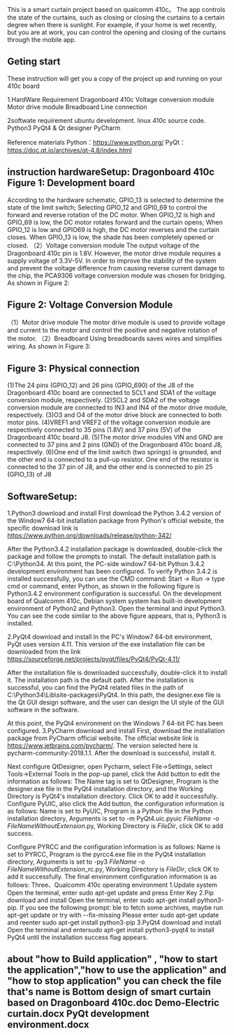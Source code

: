 This is a smart curtain project based on qualcomm 410c。 The app controls the state of the curtains, such as closing or closing the curtains to a certain degree when there is sunlight. For example, if your home is wet recently, but you are at work, you can control the opening and closing of the curtains through the mobile app.

Geting start
-------
These instruction will get you a copy of the project up and running on your 410c board

1.HardWare Requirement Dragonboard 410c Voltage conversion module Motor drive module Breadboard Line connection

2softwate requirement ubuntu development. linux 410c source code. Python3 PyQt4 & Qt designer PyCharm

Reference materials Python：https://www.python.org/ PyQt：https://doc.qt.io/archives/qt-4.8/index.html

instruction hardwareSetup: 
Dragonboard 410c
Figure 1: Development board
-----
According to the hardware schematic, GPIO_13 is selected to determine the state of the limit switch; Selecting GPIO_12 and GPI0_69 to control the forward and reverse rotation of the DC motor. When GPIO_12 is high and GPIO_69 is low, the DC motor rotates forward and the curtain opens; When GPIO_12 is low and GPIO69 is high, the DC motor reverses and the curtain closes. When GPIO_13 is low, the shade has been completely opened or closed.
（2）Voltage conversion module The output voltage of the Dragonboard 410c pin is 1.8V. However, the motor drive module requires a supply voltage of 3.3V-5V. In order to improve the stability of the system and prevent the voltage difference from causing reverse current damage to the chip, the PCA9306 voltage conversion module was chosen for bridging. As shown in Figure 2:

Figure 2: Voltage Conversion Module
-------
（1）Motor drive module The motor drive module is used to provide voltage and current to the motor and control the positive and negative rotation of the motor. （2）Breadboard Using breadboards saves wires and simplifies wiring. As shown in Figure 3:

Figure 3: Physical connection 
-------
(1)The 24 pins (GPIO_12) and 26 pins (GPIO_690) of the J8 of the Dragonboard 410c board are connected to SCL1 and SDA1 of the voltage conversion module, respectively. (2)SCL2 and SDA2 of the voltage conversion module are connected to IN3 and IN4 of the motor drive module, respectively. (3)O3 and O4 of the motor drive block are connected to both motor pins. (4)VREF1 and VREF2 of the voltage conversion module are respectively connected to 35 pins (1.8V) and 37 pins (5V) of the Dragonboard 410c board J8. (5)The motor drive modules VIN and GND are connected to 37 pins and 2 pins (GND) of the Dragonboard 410c board J8, respectively. (6)One end of the limit switch (two springs) is grounded, and the other end is connected to a pull-up resistor. One end of the resistor is connected to the 37 pin of J8, and the other end is connected to pin 25 (GPIO_13) of J8

SoftwareSetup:
-----
1.Python3 download and install First download the Python 3.4.2 version of the Window7 64-bit installation package from Python's official website, the specific download link is https://www.python.org/downloads/release/python-342/

After the Python3.4.2 installation package is downloaded, double-click the package and follow the prompts to install. The default installation path is C:\Python34. At this point, the PC-side window7 64-bit Python 3.4.2 development environment has been configured. To verify Python 3.4.2 is installed successfully, you can use the CMD command: Start -> Run -> type cmd or command, enter Python, as shown in the following figure is Python3.4.2 environment configuration is successful. On the development board of Qualcomm 410c, Debian system system has built-in development environment of Python2 and Python3. Open the terminal and input Python3. You can see the code similar to the above figure appears, that is, Python3 is installed.

2.PyQt4 download and install In the PC's Window7 64-bit environment, PyQt uses version 4.11. This version of the exe installation file can be downloaded from the link https://sourceforge.net/projects/pyqt/files/PyQt4/PyQt-4.11/

After the installation file is downloaded successfully, double-click it to install it. The installation path is the default path. After the installation is successful, you can find the PyQt4 related files in the path of C:\Python34\Lib\site-packages\PyQt4. In this path, the designer.exe file is the Qt GUI design software, and the user can design the UI style of the GUI software in the software.

At this point, the PyQt4 environment on the Windows 7 64-bit PC has been configured. 3.PyCharm download and install First, download the installation package from PyCharm official website. The official website link is https://www.jetbrains.com/pycharm/. The version selected here is pycharm-community-2018.1.1. After the download is successful, install it.

Next configure QtDesigner, open Pycharm, select File->Settings, select Tools->External Tools in the pop-up panel, click the Add button to edit the information as follows: The Name tag is set to QtDesigner, Program is the designer.exe file in the PyQt4 installation directory, and the Working Directory is PyQt4's installation directory. Click OK to add it successfully. Configure PyUIC, also click the Add button, the configuration information is as follows: Name is set to PyUIC, Program is a Python file in the Python installation directory, Arguments is set to -m PyQt4.uic.pyuic $FileName$ -o $FileNameWithoutExtension$.py, Working Directory is $FileDir$, click OK to add success.

Configure PYRCC and the configuration information is as follows: Name is set to PYRCC, Program is the pyrcc4.exe file in the PyQt4 installation directory, Arguments is set to -py3 $FileName$ -o $FileNameWithoutExtension$_rc.py, Working Directory is $FileDir$, click OK to add it successfully. The final environment configuration information is as follows: Three、Qualcomm 410c operating environment 1.Update system Open the terminal, enter sudo apt-get update and press Enter Key 2.Pip download and install Open the terminal, enter sudo apt-get install python3-pip. If you see the following prompt: ble to fetch some archives, maybe run apt-get update or try with --fix-missing Please enter sudo apt-get update and reenter sudo apt-get install python3-pip 3.PyQt4 download and install Open the terminal and entersudo apt-get install python3-pyqt4 to install PyQt4 until the installation success flag appears.

about "how to Build application" , "how to start the application","how to use the application" and "how to stop application" you can check the file that's name is Bottom design of smart curtain based on Dragonboard 410c.doc Demo-Electric curtain.docx PyQt development environment.docx
----------
